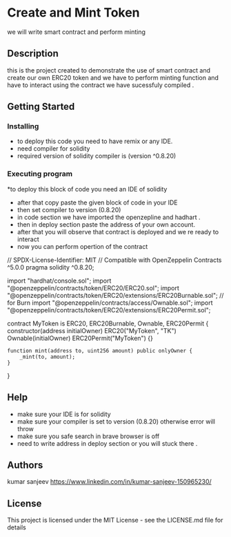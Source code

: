 # Create and Mint Token
we will write smart contract and perform minting 

## Description

this is the project created to demonstrate the use of smart contract and create our own ERC20 token and we have to perform minting function and have to interact using the contract we have sucessfuly compiled .

## Getting Started

### Installing

* to deploy this code you need to have remix or any IDE.
* need compiler for solidity 
* required version of solidity compiler is (version ^0.8.20)

### Executing program

*to deploy this block of code you need an IDE of  solidity
* after that copy paste the given block of code in your IDE
* then set compiler to version (0.8.20)
* in code section we have imported the openzepline and hadhart .
* then in deploy section paste the address of your own account.
* after that you will observe that contract is deployed and we re ready to interact 
* now you can perform opertion of the contract 


// SPDX-License-Identifier: MIT
// Compatible with OpenZeppelin Contracts ^5.0.0
pragma solidity ^0.8.20;

import "hardhat/console.sol";
import "@openzeppelin/contracts/token/ERC20/ERC20.sol";
import "@openzeppelin/contracts/token/ERC20/extensions/ERC20Burnable.sol"; // for Burn
import "@openzeppelin/contracts/access/Ownable.sol";
import "@openzeppelin/contracts/token/ERC20/extensions/ERC20Permit.sol";



contract MyToken is ERC20, ERC20Burnable, Ownable, ERC20Permit {
    constructor(address initialOwner)
        ERC20("MyToken", "TK")
        Ownable(initialOwner)
        ERC20Permit("MyToken")
    {}

    function mint(address to, uint256 amount) public onlyOwner {
        _mint(to, amount);
    }

   

    
}


## Help
* make sure your IDE is for solidity 
*  make sure your compiler is set to version (0.8.20) otherwise error will throw
* make sure you safe search in brave browser is off 
* need to write address in deploy section or you will stuck there .

## Authors
kumar sanjeev 
https://www.linkedin.com/in/kumar-sanjeev-150965230/


## License

This project is licensed under the MIT License - see the LICENSE.md file for details
